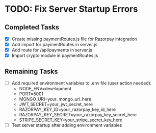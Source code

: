 # TODO: Fix Server Startup Errors

## Completed Tasks
- [x] Create missing paymentRoutes.js file for Razorpay integration
- [x] Add import for paymentRoutes in server.js
- [x] Add route for /api/payments in server.js
- [x] Import crypto module in paymentRoutes.js

## Remaining Tasks
- [ ] Add required environment variables to .env file (user action needed):
  - NODE_ENV=development
  - PORT=5001
  - MONGO_URI=your_mongo_uri_here
  - JWT_SECRET=your_jwt_secret_here
  - RAZORPAY_KEY_ID=your_razorpay_key_id_here
  - RAZORPAY_KEY_SECRET=your_razorpay_key_secret_here
  - STRIPE_SECRET_KEY=your_stripe_secret_key_here
- [ ] Test server startup after adding environment variables

